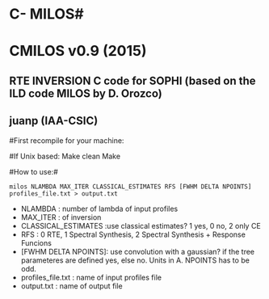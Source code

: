 # C- MILOS#

# CMILOS v0.9 (2015) #
## RTE INVERSION C code for SOPHI (based on the ILD code MILOS by D. Orozco) ##
## juanp (IAA-CSIC) ##

#First recompile for your machine:

#If Unix based:
Make clean
Make

#How to use:#

```milos NLAMBDA MAX_ITER CLASSICAL_ESTIMATES RFS [FWHM DELTA NPOINTS] profiles_file.txt > output.txt```

* NLAMBDA : number of lambda of input profiles
* MAX_ITER : of inversion
* CLASSICAL_ESTIMATES :use classical estimates? 1 yes, 0 no, 2 only CE
* RFS : 0 RTE, 1 Spectral Synthesis, 2 Spectral Synthesis + Response Funcions
* [FWHM DELTA NPOINTS]: use convolution with a gaussian? if the tree parameteres are defined yes, else no. Units in A. NPOINTS has to be odd.
* profiles_file.txt : name of input profiles file
* output.txt : name of output file
